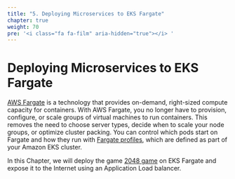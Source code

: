 ```yaml
---
title: "5. Deploying Microservices to EKS Fargate"
chapter: true
weight: 70
pre: '<i class="fa fa-film" aria-hidden="true"></i> '
---
```


# Deploying Microservices to EKS Fargate

[AWS Fargate](https://docs.aws.amazon.com/eks/latest/userguide/fargate.html) is a technology that provides on-demand, right-sized compute capacity for containers. With AWS Fargate, you no longer have to provision, configure, or scale groups of virtual machines to run containers. This removes the need to choose server types, decide when to scale your node groups, or optimize cluster packing. You can control which pods start on Fargate and how they run with [Fargate profiles](https://docs.aws.amazon.com/eks/latest/userguide/fargate-profile.html), which are defined as part of your Amazon EKS cluster.

In this Chapter, we will deploy the game [2048 game](http://play2048.co) on EKS Fargate and expose it to the Internet using an Application Load balancer.
